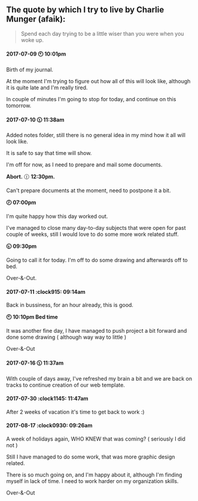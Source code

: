 ## The quote by which I try to live by Charlie Munger (afaik):
>Spend each day trying to be a little wiser than you were when you woke up.



#### 2017-07-09 :clock10: 10:01pm

Birth of my journal.

At the moment I'm trying to figure out how all of this will look like, although it is quite late and I'm really tired.

In couple of minutes I'm going to stop for today, and continue on this tomorrow.


#### 2017-07-10  :clock1130: 11:38am

Added notes folder, still there is no general idea in my mind how it all will look like.

It is safe to say that time will show.

I'm off for now, as I need to prepare and mail some documents.

**Abort.**  :clock1230: **12:30pm.**

Can't prepare documents at the moment, need to postpone it a bit.


**:clock7: 07:00pm**

I'm quite happy how this day worked out.

I've managed to close many day-to-day subjects that were open for past couple of weeks, still I would love to do some more work related stuff.

**:clock930: 09:30pm**

Going to call it for today.
I'm off to do some drawing and afterwards off to bed. 

Over-&-Out.

#### 2017-07-11  :clock915: 09:14am

Back in bussiness, for an hour already, this is good.

**:clock10: 10:10pm Bed time**

It was another fine day, I have managed to push project a bit forward and done some drawing ( although way way to little )

Over-&-Out

#### 2017-07-16 :clock1130: 11:37am

With couple of days away, I've refreshed my brain a bit and we are back on tracks to continue creation of our web template.

#### 2017-07-30 :clock1145: 11:47am

After 2 weeks of vacation it's time to get back to work :) 

#### 2017-08-17 :clock0930: 09:26am

A week of holidays again, WHO KNEW that was coming? ( seriously I did not )

Still I have managed to do some work, that was more graphic design related.

There is so much going on, and I'm happy about it, although I'm finding myself in lack of time.
I need to work harder on my organization skills.

Over-&-Out